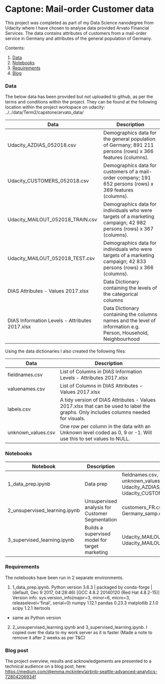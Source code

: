 # Captone: Mail-order Customer data

This project was completed as part of my Data Science nanodegree from Udacity where I have chosen to analyse data provided Arvato Financial Services. The data contains attributes of customers from a mail-order service in Germany and attributes of the general population of Germany.

Contents:

1. [ Data ](#p1)
2. [ Notebooks ](#p2)
3. [ Requirements ](#p4)
4. [ Blog ](#p3)

<a name="p1"></a>
### Data 

The below data has been provided but not uploaded to github, as per the terms and conditions within the project. They can be found at the following location within the project workspace on udacity: ../../data/Term2/capstone/arvato_data/


| Data        | Description     | 
| ------------- |-------------|
| Udacity_AZDIAS_052018.csv     |Demographics data for the general population of Germany; 891 211 persons (rows) x 366 features (columns).| 
| Udacity_CUSTOMERS_052018.csv     | Demographics data for customers of a mail-order company; 191 652 persons (rows) x 369 features (columns).|  
| Udacity_MAILOUT_052018_TRAIN.csv     |Demographics data for individuals who were targets of a marketing campaign; 42 982 persons (rows) x 367 (columns).|  
| Udacity_MAILOUT_052018_TEST.csv     |Demographics data for individuals who were targets of a marketing campaign; 42 833 persons (rows) x 366 (columns).|  
| DIAS Attributes - Values 2017.xlsx    |Data Dictionary containing the levels of the categorical columns|  
| DIAS Information Levels - Attributes 2017.xlsx    |Data Dictionary containing the columns names and the level of information e.g. Person, Household, Neighbourhood|  

Using the data dictionaries I also created the following files:

| Data        | Description     | 
| ------------- |-------------|
| fieldnames.csv    |List of Columns in DIAS Information Levels - Attributes 2017.xlsx | 
| valuenames.csv     |List of Columns in DIAS Attributes - Values 2017.xlsx |  
| labels.csv  | A tidy version of DIAS Attributes - Values 2017.xlsx that can be used to label the graphs. Only includes columns needed for visuals. |  
| unknown_values.csv    |One row per column in the data with an Unknown level coded as 0, 9 or -1. Will use this to set values to NULL.|  


<a name="p2"></a>
### Notebooks

| Notebook        | Description           | Inputs           | Outputs           |
| ------------- |-------------|-------------|-------------|
| 1_data_prep.ipynb  | Data prep | fieldnames.csv, valuenames.csv, unknown_values.csv, Udacity_AZDIAS_052018.csv, Udacity_CUSTOMERS_052018.csv. | customers_FR.csv, Germany_samp.csv, germany_FR.csv | 
| 2_unsupervised_learning.ipynb   |Unsupervised analysis for Customer Segmentation |customers_FR.csv, Germany_samp.csv, germany_FR.csv | none | 
| 3_supervised_learning.ipynb  | Builds a supervised model for target marketing |Udacity_MAILOUT_052018_TRAIN.csv, Udacity_MAILOUT_052018_TEST.csv | kaggle.csv | 

<a name="p4"></a>
### Requirements 
The notebooks have been run in 2 separate environments.

1. 1_data_prep.ipynb.
Python version
3.6.3 | packaged by conda-forge | (default, Dec  9 2017, 04:28:46) 
[GCC 4.8.2 20140120 (Red Hat 4.8.2-15)]
Version info.
sys.version_info(major=3, minor=6, micro=3, releaselevel='final', serial=0)
numpy
1.12.1
pandas
0.23.3
matplotlib
2.1.0
scipy
1.2.1
itertools
- same as Python version

2. 2_unsupervised_learning.ipynb and 3_supervised_learning.ipynb.
I copied over the data to my work server as it is faster (Made a note to remove it after 2 weeks as per T&C)

<a name="p3"></a>
### Blog post

The project overview, results and acknowledgements are presented to a technical audience on a blog post, here:
https://medium.com/@emma.mckinley/airbnb-seattle-advanced-analytics-72804206934f


